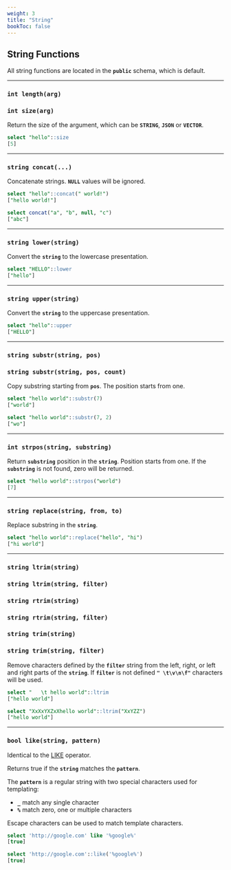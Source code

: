 ```yaml
---
weight: 3
title: "String"
bookToc: false
---
```


## String Functions

All string functions are located in the **`public`** schema, which is default.

---

### **`int length(arg)`**
### **`int size(arg)`**

Return the size of the argument, which can be **`STRING`**, **`JSON`** or **`VECTOR`**.

```SQL
select "hello"::size
[5]
```

---

### **`string concat(...)`**

Concatenate strings. **`NULL`** values will be ignored.

```SQL
select "hello"::concat(" world!")
["hello world!"]

select concat("a", "b", null, "c")
["abc"]
```

---

### **`string lower(string)`**

Convert the **`string`** to the lowercase presentation.

```SQL
select "HELLO"::lower
["hello"]
```

---

### **`string upper(string)`**

Convert the **`string`** to the uppercase presentation.

```SQL
select "hello"::upper
["HELLO"]
```

---

### **`string substr(string, pos)`**
### **`string substr(string, pos, count)`**

Copy substring starting from **`pos`**. The position starts from one.

```SQL
select "hello world"::substr(7)
["world"]

select "hello world"::substr(7, 2)
["wo"]
```

---

### **`int strpos(string, substring)`**

Return **`substring`** position in the **`string`**. Position starts from one.
If the **`substring`** is not found, zero will be returned.

```SQL
select "hello world"::strpos("world")
[7]
```

---

### **`string replace(string, from, to)`**

Replace substring in the **`string`**.

```SQL
select "hello world"::replace("hello", "hi")
["hi world"]
```

---

### **`string ltrim(string)`**
### **`string ltrim(string, filter)`**
### **`string rtrim(string)`**
### **`string rtrim(string, filter)`**
### **`string trim(string)`**
### **`string trim(string, filter)`**

Remove characters defined by the **`filter`** string from the left, right, or left and
right parts of the **`string`**. If **`filter`** is not
defined **`" \t\v\n\f"`** characters will be used.

```SQL
select "   \t hello world"::ltrim
["hello world"]

select "XxXxYXZxXhello world"::ltrim("XxYZZ")
["hello world"]
```

---

### **`bool like(string, pattern)`**

Identical to the [LIKE](/docs/sql/expressions/like) operator.

Returns true if the **`string`** matches the **`pattern`**.

The **`pattern`** is a regular string with two special characters used for templating:

* **`_`** match any single character
* **`%`** match zero, one or multiple characters

Escape characters can be used to match template characters.

```SQL
select 'http://google.com' like '%google%'
[true]

select 'http://google.com'::like('%google%')
[true]
```

